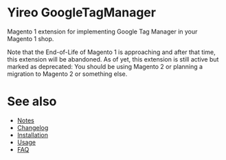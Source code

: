 # Yireo GoogleTagManager
Magento 1 extension for implementing Google Tag Manager in your Magento 1 shop.

Note that the End-of-Life of Magento 1 is approaching and after that time, this extension will be abandoned. As of yet, this extension is still active but marked as deprecated: You should be using Magento 2 or planning a migration to Magento 2 or something else.

# See also
- [Notes](NOTES.md)
- [Changelog](CHANGELOG.md)
- [Installation](INSTALL.md)
- [Usage](USAGE.md)
- [FAQ](FAQ.md)
